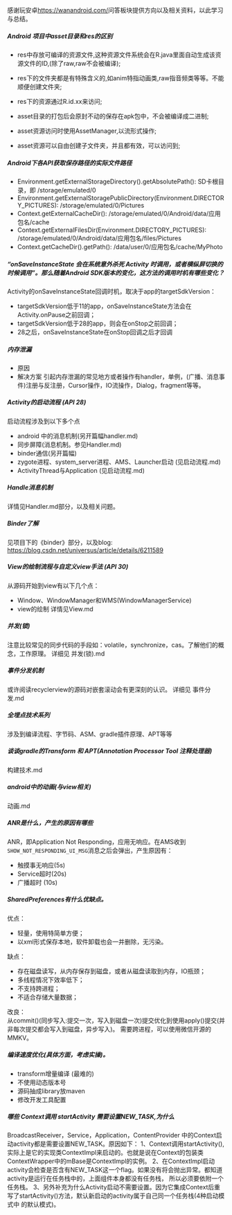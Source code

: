 感谢玩安卓<https://wanandroid.com/>问答板块提供方向以及相关资料，以此学习与总结。

##### Android 项目中asset目录和res的区别 
* res中存放可编译的资源文件,这种资源文件系统会在R.java里面自动生成该资源文件的ID,(除了raw,raw不会被编译);
* res下的文件夹都是有特殊含义的,如anim特指动画类,raw指音频类等等。不能顺便创建文件夹;
* res下的资源通过R.id.xx来访问;

* asset目录的打包后会原封不动的保存在apk包中，不会被编译成二进制;
* asset资源访问时使用AssetManager,以流形式操作;
* asset资源可以自由创建子文件夹，并且都有效，可以访问到;

<p>

##### Android下各API获取保存路径的实际文件路径
* Environment.getExternalStorageDirectory().getAbsolutePath():  SD卡根目录，即 /storage/emulated/0
* Environment.getExternalStoragePublicDirectory(Environment.DIRECTORY_PICTURES): /storage/emulated/0/Pictures
* Context.getExternalCacheDir():  /storage/emulated/0/Android/data/应用包名/cache
* Context.getExternalFilesDir(Environment.DIRECTORY_PICTURES): /storage/emulated/0/Android/data/应用包名/files/Pictures
* Context.getCacheDir().getPath():  /data/user/0/应用包名/cache/MyPhoto

<p>

##### “onSaveInstanceState 会在系统意外杀死 Activity 时调用，或者横纵屏切换的时候调用”。那么随着Android SDK版本的变化，这方法的调用时机有哪些变化？
Activity的onSaveInstanceState回调时机，取决于app的targetSdkVersion：    
* targetSdkVersion低于11的app，onSaveInstanceState方法会在Activity.onPause之前回调；
* targetSdkVersion低于28的app，则会在onStop之前回调；
* 28之后，onSaveInstanceState在onStop回调之后才回调
<p>

##### 内存泄漏  
* 原因
* 解决方案
引起内存泄漏的常见地方或者操作有handler，单例，(广播、消息事件)注册与反注册，Cursor操作，IO流操作，Dialog，fragment等等。

<p>

##### Activity的启动流程 (API 28)
启动流程涉及到以下多个点
* android 中的消息机制(另开篇幅handler.md)
* 同步屏障(消息机制。参见Handler.md)
* binder通信(另开篇幅)
* zygote进程、system_server进程、AMS、Launcher启动 (见启动流程.md)
* ActivityThread与Application (见启动流程.md)
<p>

##### Handle消息机制
详情见Handler.md部分，以及相关问题。

<p>

##### Binder了解
见<TestLink>项目下的《binder》部分，以及blog: https://blog.csdn.net/universus/article/details/6211589

<p>

##### View的绘制流程与自定义view手法 (API 30)
从源码开始到view有以下几个点：
* Window、WindowManager和WMS(WindowManagerService)
* view的绘制
详情见View.md

<p>

##### 并发(锁)
注意比较常见的同步代码的手段如：volatile，synchronize，cas。了解他们的概念，工作原理。
详细见 并发(锁).md
<p>

##### 事件分发机制  
或许阅读recyclerview的源码对嵌套滚动会有更深刻的认识。
详细见 事件分发.md
<p>

##### 全埋点技术系列
涉及到编译流程、字节码、ASM、gradle插件原理、APT等等
<p>

##### 谈谈gradle的Transform 和 APT(Annotation Processor Tool 注释处理器)   
构建技术.md
<p>

##### android中的动画(与view相关)
动画.md
<p>

##### ANR是什么，产生的原因有哪些
ANR，即Application Not Responding，应用无响应。在AMS收到`SHOW_NOT_RESPONDING_UI_MSG`消息之后会弹出，产生原因有：
* 触摸事无响应(5s)
* Service超时(20s)
* 广播超时 (10s)
<p>

##### SharedPreferences有什么优缺点。
优点：
* 轻量，使用特简单方便；
* 以xml形式保存本地，软件卸载也会一并删除，无污染。

缺点：
* 存在磁盘读写，从内存保存到磁盘，或者从磁盘读取到内存，IO瓶颈；
* 多线程情况下效率低下；
* 不支持跨进程；
* 不适合存储大量数据；

改良：  
从commit()(同步写入:提交一次，写入到磁盘一次)提交优化到使用apply()提交(并非每次提交都会写入到磁盘，异步写入)。
需要跨进程，可以使用微信开源的MMKV。
<p>

##### 编译速度优化(具体方面，考虑实操)。
* transform增量编译 (最难的)
* 不使用动态版本号
* 源码抽成library放maven
* 修改开发工具配置
<p>

##### 哪些 Context调用 startActivity 需要设置NEW_TASK,为什么   
BroadcastReceiver，Service，Application，ContentProvider 中的Context启动activity都是需要设置NEW_TASK。原因如下：
1、Context调用startActivity(),实际上是它的实现类ContextImpl来启动的。也就是说在Context的包装类ContextWrapper中的mBase是ContextImpl的实例。 
2、在ContextImpl启动activity会检查是否含有NEW_TASK这一个flag。如果没有将会抛出异常。都知道activity是运行在任务栈中的，上面组件本身都没有任务栈，
所以必须要依附一个任务栈。
3、另外补充为什么Activity启动不需要设置。因为它集成Context后重写了startActivity()方法，默认新启动的activity属于自己同一个任务栈(4种启动模式中
的默认模式)。
<p>


